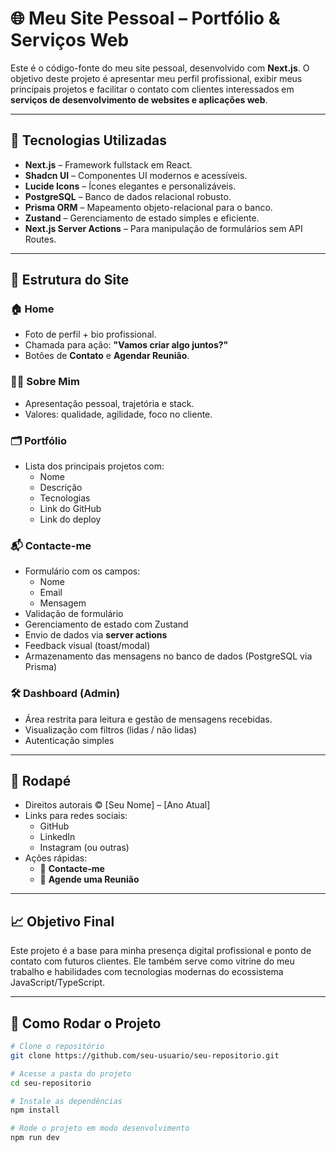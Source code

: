 # 🌐 Meu Site Pessoal – Portfólio & Serviços Web

Este é o código-fonte do meu site pessoal, desenvolvido com **Next.js**. O objetivo deste projeto é apresentar meu perfil profissional, exibir meus principais projetos e facilitar o contato com clientes interessados em **serviços de desenvolvimento de websites e aplicações web**.

---

## 🚀 Tecnologias Utilizadas

- **Next.js** – Framework fullstack em React.
- **Shadcn UI** – Componentes UI modernos e acessíveis.
- **Lucide Icons** – Ícones elegantes e personalizáveis.
- **PostgreSQL** – Banco de dados relacional robusto.
- **Prisma ORM** – Mapeamento objeto-relacional para o banco.
- **Zustand** – Gerenciamento de estado simples e eficiente.
- **Next.js Server Actions** – Para manipulação de formulários sem API Routes.

---

## 🧱 Estrutura do Site

### 🏠 Home
- Foto de perfil + bio profissional.
- Chamada para ação: **"Vamos criar algo juntos?"**
- Botões de **Contato** e **Agendar Reunião**.

### 👨‍💻 Sobre Mim
- Apresentação pessoal, trajetória e stack.
- Valores: qualidade, agilidade, foco no cliente.

### 🗂️ Portfólio
- Lista dos principais projetos com:
  - Nome
  - Descrição
  - Tecnologias
  - Link do GitHub
  - Link do deploy

### 📬 Contacte-me
- Formulário com os campos:
  - Nome
  - Email
  - Mensagem
- Validação de formulário
- Gerenciamento de estado com Zustand
- Envio de dados via **server actions**
- Feedback visual (toast/modal)
- Armazenamento das mensagens no banco de dados (PostgreSQL via Prisma)

### 🛠️ Dashboard (Admin)
- Área restrita para leitura e gestão de mensagens recebidas.
- Visualização com filtros (lidas / não lidas)
- Autenticação simples

---

## 📎 Rodapé

- Direitos autorais © [Seu Nome] – [Ano Atual]
- Links para redes sociais:
  - GitHub
  - LinkedIn
  - Instagram (ou outras)
- Ações rápidas:
  - 📩 **Contacte-me**
  - 📅 **Agende uma Reunião**

---

## 📈 Objetivo Final

Este projeto é a base para minha presença digital profissional e ponto de contato com futuros clientes. Ele também serve como vitrine do meu trabalho e habilidades com tecnologias modernas do ecossistema JavaScript/TypeScript.

---

## 📌 Como Rodar o Projeto

```bash
# Clone o repositório
git clone https://github.com/seu-usuario/seu-repositorio.git

# Acesse a pasta do projeto
cd seu-repositorio

# Instale as dependências
npm install

# Rode o projeto em modo desenvolvimento
npm run dev